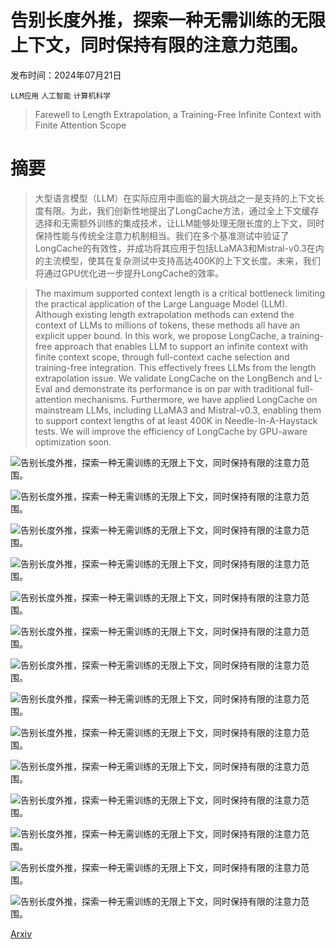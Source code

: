 # 告别长度外推，探索一种无需训练的无限上下文，同时保持有限的注意力范围。

发布时间：2024年07月21日

`LLM应用` `人工智能` `计算机科学`

> Farewell to Length Extrapolation, a Training-Free Infinite Context with Finite Attention Scope

# 摘要

> 大型语言模型（LLM）在实际应用中面临的最大挑战之一是支持的上下文长度有限。为此，我们创新性地提出了LongCache方法，通过全上下文缓存选择和无需额外训练的集成技术，让LLM能够处理无限长度的上下文，同时保持性能与传统全注意力机制相当。我们在多个基准测试中验证了LongCache的有效性，并成功将其应用于包括LLaMA3和Mistral-v0.3在内的主流模型，使其在复杂测试中支持高达400K的上下文长度。未来，我们将通过GPU优化进一步提升LongCache的效率。

> The maximum supported context length is a critical bottleneck limiting the practical application of the Large Language Model (LLM). Although existing length extrapolation methods can extend the context of LLMs to millions of tokens, these methods all have an explicit upper bound. In this work, we propose LongCache, a training-free approach that enables LLM to support an infinite context with finite context scope, through full-context cache selection and training-free integration. This effectively frees LLMs from the length extrapolation issue. We validate LongCache on the LongBench and L-Eval and demonstrate its performance is on par with traditional full-attention mechanisms. Furthermore, we have applied LongCache on mainstream LLMs, including LLaMA3 and Mistral-v0.3, enabling them to support context lengths of at least 400K in Needle-In-A-Haystack tests. We will improve the efficiency of LongCache by GPU-aware optimization soon.

![告别长度外推，探索一种无需训练的无限上下文，同时保持有限的注意力范围。](../../../paper_images/2407.15176/x1.png)

![告别长度外推，探索一种无需训练的无限上下文，同时保持有限的注意力范围。](../../../paper_images/2407.15176/x2.png)

![告别长度外推，探索一种无需训练的无限上下文，同时保持有限的注意力范围。](../../../paper_images/2407.15176/x3.png)

![告别长度外推，探索一种无需训练的无限上下文，同时保持有限的注意力范围。](../../../paper_images/2407.15176/x4.png)

![告别长度外推，探索一种无需训练的无限上下文，同时保持有限的注意力范围。](../../../paper_images/2407.15176/x5.png)

![告别长度外推，探索一种无需训练的无限上下文，同时保持有限的注意力范围。](../../../paper_images/2407.15176/x6.png)

![告别长度外推，探索一种无需训练的无限上下文，同时保持有限的注意力范围。](../../../paper_images/2407.15176/x7.png)

![告别长度外推，探索一种无需训练的无限上下文，同时保持有限的注意力范围。](../../../paper_images/2407.15176/x8.png)

![告别长度外推，探索一种无需训练的无限上下文，同时保持有限的注意力范围。](../../../paper_images/2407.15176/x9.png)

![告别长度外推，探索一种无需训练的无限上下文，同时保持有限的注意力范围。](../../../paper_images/2407.15176/x10.png)

![告别长度外推，探索一种无需训练的无限上下文，同时保持有限的注意力范围。](../../../paper_images/2407.15176/x11.png)

![告别长度外推，探索一种无需训练的无限上下文，同时保持有限的注意力范围。](../../../paper_images/2407.15176/x12.png)

![告别长度外推，探索一种无需训练的无限上下文，同时保持有限的注意力范围。](../../../paper_images/2407.15176/x13.png)

![告别长度外推，探索一种无需训练的无限上下文，同时保持有限的注意力范围。](../../../paper_images/2407.15176/x14.png)

[Arxiv](https://arxiv.org/abs/2407.15176)